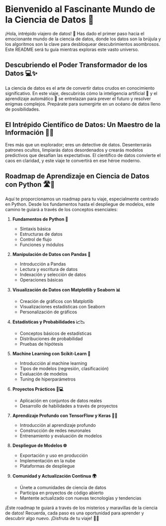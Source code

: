 # Bienvenido al Fascinante Mundo de la Ciencia de Datos 🚀

¡Hola, intrépido viajero de datos! 👋 Has dado el primer paso hacia el emocionante mundo de la ciencia de datos, donde los datos son la brújula y los algoritmos son la clave para desbloquear descubrimientos asombrosos. Este README será tu guía mientras exploras este vasto universo.

## Descubriendo el Poder Transformador de los Datos 💻✨

La ciencia de datos es el arte de convertir datos crudos en conocimiento significativo. En este viaje, descubrirás cómo la inteligencia artificial 🤖 y el aprendizaje automático 🧠 se entrelazan para prever el futuro y resolver enigmas complejos. Prepárate para sumergirte en un océano de datos lleno de posibilidades.

## El Intrépido Científico de Datos: Un Maestro de la Información 🕵️‍♂️

Eres más que un explorador; eres un detective de datos. Desenterrarás patrones ocultos, limpiarás datos desordenados y crearás modelos predictivos que desafían las expectativas. El científico de datos convierte el caos en claridad, y este viaje te convertirá en ese héroe moderno.

## Roadmap de Aprendizaje en Ciencia de Datos con Python 🛣️🐍

Aquí te proporcionamos un roadmap para tu viaje, especialmente centrado en Python. Desde los fundamentos hasta el despliegue de modelos, este camino te guiará a través de los conceptos esenciales:

1. **Fundamentos de Python 🐍**

   - Sintaxis básica
   - Estructuras de datos
   - Control de flujo
   - Funciones y módulos

2. **Manipulación de Datos con Pandas 🐼**

   - Introducción a Pandas
   - Lectura y escritura de datos
   - Indexación y selección de datos
   - Operaciones básicas

3. **Visualización de Datos con Matplotlib y Seaborn 📊**

   - Creación de gráficos con Matplotlib
   - Visualizaciones estadísticas con Seaborn
   - Personalización de gráficos

4. **Estadísticas y Probabilidades 📈📉**

   - Conceptos básicos de estadísticas
   - Distribuciones de probabilidad
   - Pruebas de hipótesis

5. **Machine Learning con Scikit-Learn 🤖**

   - Introducción al machine learning
   - Tipos de modelos (regresión, clasificación)
   - Evaluación de modelos
   - Tuning de hiperparámetros

6. **Proyectos Prácticos 🚧💻**

   - Aplicación en conjuntos de datos reales
   - Desarrollo de habilidades a través de proyectos

7. **Aprendizaje Profundo con TensorFlow y Keras 🧠🚀**

   - Introducción al aprendizaje profundo
   - Construcción de redes neuronales
   - Entrenamiento y evaluación de modelos

8. **Despliegue de Modelos 🌐**

   - Exportación y uso en producción
   - Implementación en la nube
   - Plataformas de despliegue

9. **Comunidad y Actualización Continua 🌍**
   - Únete a comunidades de ciencia de datos
   - Participa en proyectos de código abierto
   - Mantente actualizado con nuevas tecnologías y tendencias

¡Este roadmap te guiará a través de los misterios y maravillas de la ciencia de datos! Recuerda, cada paso es una oportunidad para aprender y descubrir algo nuevo. ¡Disfruta de tu viaje! 🚀💡
